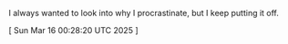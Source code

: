  
I always wanted to look into why I procrastinate, but I keep putting it off. 
 
[ 
Sun Mar 16 00:28:20 UTC 2025
 ]
